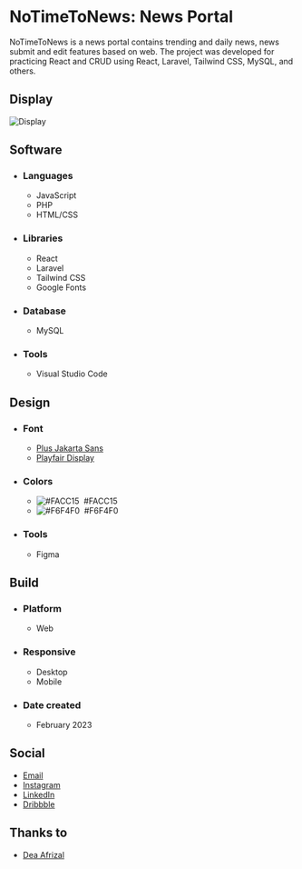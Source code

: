 # NoTimeToNews: News Portal
NoTimeToNews is a news portal contains trending and daily news, news submit and edit features based on web. The project was developed for practicing React and CRUD using React, Laravel, Tailwind CSS, MySQL, and others.

## Display
![Display](https://cdn.dribbble.com/users/6699911/screenshots/20579076/media/8970f7eb78742427e1c4d3c8bf184395.png)

## Software
- ### Languages
  - JavaScript
  - PHP
  - HTML/CSS

- ### Libraries
  - React
  - Laravel
  - Tailwind CSS
  - Google Fonts

- ### Database
  - MySQL

- ### Tools
  - Visual Studio Code

## Design
- ### Font
  - [Plus Jakarta Sans](https://fonts.google.com/specimen/Plus+Jakarta+Sans)
  - [Playfair Display](https://fonts.google.com/specimen/Playfair+Display)

- ### Colors
  - ![#FACC15](https://placehold.co/20x20/FACC15/FACC15.png)  #FACC15
  - ![#F6F4F0](https://placehold.co/20x20/F6F4F0/F6F4F0.png)  #F6F4F0

- ### Tools
  - Figma

## Build
- ### Platform
  - Web

- ### Responsive
  - Desktop
  - Mobile

- ### Date created
  - February 2023

## Social
  - [Email](mailto:luqmanherifa@gmail.com)
  - [Instagram](https://www.instagram.com/luqmanherifa)
  - [LinkedIn](https://www.linkedin.com/in/luqmanherifa)
  - [Dribbble](https://dribbble.com/luqmanherifa)

## Thanks to
  - [Dea Afrizal](https://www.youtube.com/@deaafrizal)
